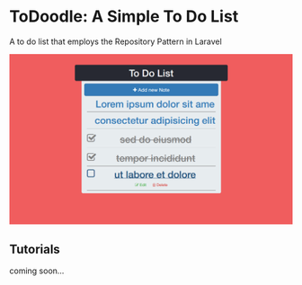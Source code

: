 # ToDoodle: A Simple To Do List
A to do list that employs the Repository Pattern in Laravel

<img src="READMEassets/todo.png">

## Tutorials
coming soon...